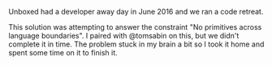 Unboxed had a developer away day in June 2016 and we ran a code retreat.

This solution was attempting to answer the constraint "No primitives across
language boundaries".  I paired with @tomsabin on this, but we didn't complete
it in time.  The problem stuck in my brain a bit so I took it home and spent
some time on it to finish it.
